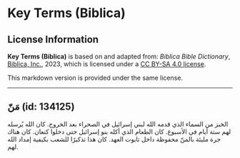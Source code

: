 # Key Terms (Biblica)

## License Information

**Key Terms (Biblica)** is based on and adapted from: _Biblica Bible Dictionary_, [Biblica, Inc.](https://www.biblica.com/), 2023, which is licensed under a [CC BY-SA 4.0 license](https://creativecommons.org/licenses/by-sa/4.0/legalcode.en).

This markdown version is provided under the same license.



--------------------------------

## مَنّ (id: 134125)

الخبز من السماء الذي قدمه الله لبني إسرائيل في الصحراء بعد الخروج. كان الله يُرسله لهم ستة أيام في الأسبوع. كان الطعام الذي أكله بنو إسرائيل حتى دخلوا كنعان. كان هناك جرة مليئة بالمنّ محفوظة داخل تابوت العهد. كان هذا تذكيرًا للشعب بكيفية إمداد الله لهم.


